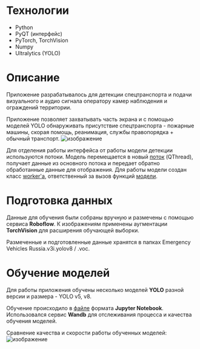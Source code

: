 # Технологии
- Python
- PyQT (интерфейс)
- PyTorch, TorchVision
- Numpy
- Ultralytics (YOLO)

# Описание  
  Приложение разрабатывалось для детекции спецтранспорта и подачи визуального и аудио сигнала оператору камер наблюдения и ограждений территории. 
  
  Приложение позволяет захватывать часть экрана и с помощью моделей YOLO обнаруживать присутствие спецтранспорта - пожарные машины, скорая помощь, реанимация, службы правопорядка + обычный транспорт.
  ![изображение](https://github.com/user-attachments/assets/f3052b09-8515-45ba-8f8a-e7bd8400b74b)

  Для отделения работы интерфейса от работы модели детекции используются потоки. Модель перемещается в новый [поток](https://github.com/Miraellax/VehicleDetection/blob/dc3ca44e8a466daa769092dd8b8947abea77f9c3/Main/MainWindow.py#L335) (QThread), получает данные из основного потока и передает обратно обработанные данные для отображения. Для работы модели создан класс [worker'а](https://github.com/Miraellax/VehicleDetection/blob/dc3ca44e8a466daa769092dd8b8947abea77f9c3/Main/MainWindow.py#L382), ответственный за вызов функций [модели](https://github.com/Miraellax/VehicleDetection/blob/dc3ca44e8a466daa769092dd8b8947abea77f9c3/Main/ECModel.py#L26).


# Подготовка данных
Данные для обучения были собраны вручную и размечены с помощью сервиса **Roboflow**. К изображениям применены аугментации **TorchVision** для расширения обучающей выборки.

Размеченные и подготовленные данные хранятся в папках Emergency Vehicles Russia.v3i.yolov8 / .voc.

# Обучение моделей
  Для работы приложения обучены несколько моделей **YOLO** разной версии и размера - YOLO v5, v8.

  Обучение происходило в [файле](https://github.com/Miraellax/VehicleDetection/blob/dc3ca44e8a466daa769092dd8b8947abea77f9c3/Model_training_final.ipynb) формата **Jupyter Notebook**. Использовался сервис **Wandb** для отслеживания процесса и качества обучения моделей.

  Сравнение качества и скорости работы обученных моделей:
  ![изображение](https://github.com/user-attachments/assets/e736ebaa-c70b-4082-a986-72d6eebb6bc0)
